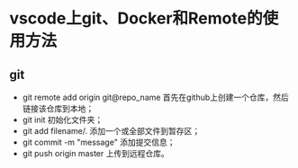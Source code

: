 # vscode上git、Docker和Remote的使用方法

## git

- git remote add origin git@repo_name 首先在github上创建一个仓库，然后链接该仓库到本地；
- git init 初始化文件夹；
- git add filename/.  添加一个或全部文件到暂存区；
- git commit -m "message"  添加提交信息；
- git push origin master  上传到远程仓库。